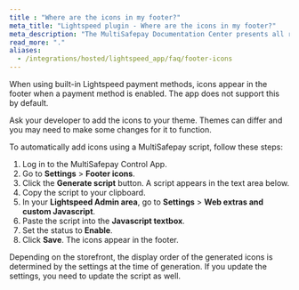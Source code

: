 ```yaml
---
title : "Where are the icons in my footer?"
meta_title: "Lightspeed plugin - Where are the icons in my footer?"
meta_description: "The MultiSafepay Documentation Center presents all relevant information about our Plugins and API. You can also find support pages for payment methods, tools and general questions as well as the contact details of our Support and Integration Teams."
read_more: "."
aliases:
  - /integrations/hosted/lightspeed_app/faq/footer-icons
---
```


When using built-in Lightspeed payment methods, icons appear in the footer when a payment method is enabled. The app does not support this by default.

Ask your developer to add the icons to your theme. Themes can differ and you may need to make some changes for it to function.

To automatically add icons using a MultiSafepay script, follow these steps: 

1. Log in to the MultiSafepay Control App.
2. Go to **Settings** > **Footer icons**.
3. Click the **Generate script** button. A script appears in the text area below. 
4. Copy the script to your clipboard.
5. In your **Lightspeed Admin area**, go to **Settings** > **Web extras and custom Javascript**. 
6. Paste the script into the **Javascript textbox**.
7. Set the status to **Enable**.
8. Click **Save**. The icons appear in the footer.

Depending on the storefront, the display order of the generated icons is determined by the settings at the time of generation. If you update the settings, you need to update the script as well.
